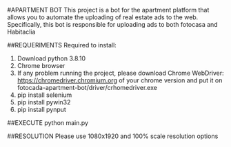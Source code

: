 #APARTMENT BOT
This project is a bot for the apartment platform that allows you to automate the uploading of real estate ads to the web. Specifically, this bot is responsible for uploading ads to both fotocasa and Habitaclia

##REQUERIMENTS
Required to install:
1. Download python 3.8.10
2. Chrome browser
3. If any problem running the project, please download Chrome WebDriver: https://chromedriver.chromium.org of your chrome version and put it on fotocada-apartment-bot/driver/crhomedriver.exe
5. pip install selenium
6. pip install pywin32
7. pip install pynput

##EXECUTE
python main.py

##RESOLUTION
Please use 1080x1920 and 100% scale resolution options